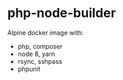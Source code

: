 # php-node-builder
Alpine docker image with:
- php, composer
- node 8, yarn
- rsync, sshpass
- phpunit
